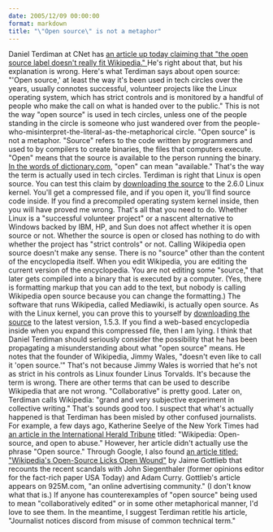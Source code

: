 ```yaml
---
date: 2005/12/09 00:00:00
format: markdown
title: "\"Open source\" is not a metaphor"
---
```

Daniel Terdiman at CNet has <a href="http://news.zdnet.com/2100-9588_22-5988267.html">an article up today claiming that "the open source label doesn't really fit Wikipedia." </a>He's right about that, but his explanation is wrong.
Here's what Terdiman says about open source: "'Open source,' at least the way it's been used in tech circles over the years, usually connotes successful, volunteer projects like the Linux operating system, which has strict controls and is monitored by a handful of people who make the call on what is handed over to the public."
This is not the way "open source" is used in tech circles, unless one of the people standing in the circle is someone who just wandered over from the people-who-misinterpret-the-literal-as-the-metaphorical circle.
"Open source" is not a metaphor. "Source" refers to the code written by programmers and used to by compilers to create binaries, the files that computers execute. "Open" means that the source is available to the person running the binary. <a href="http://dictionary.reference.com/search?q=open">In the words of dictionary.com</a>, "open" can mean "available." That's the way the term is actually used in tech circles.
Terdiman is right that Linux is open source. You can test this claim by <a href="http://www.kernel.org/pub/linux/kernel/v2.6/linux-2.6.0.tar.bz2">downloading the source</a> to the 2.6.0 Linux kernel. You'll get a compressed file, and if you open it, you'll find source code inside. If you find a precompiled operating system kernel inside, then you will have proved me wrong. That's all that you need to do. Whether Linux is a "successful volunteer project" or a nascent alternative to Windows backed by IBM, HP, and Sun does not affect whether it is open source or not. Whether the source is open or closed has nothing to do with whether the project has "strict controls" or not.
Calling Wikipedia open source doesn't make any sense. There is no "source" other than the content of the encyclopedia itself. When you edit Wikipedia, you are editing the current version of the encyclopedia. You are not editing some "source," that later gets compiled into a binary that is executed by a computer. (Yes, there is formatting markup that you can add to the text, but nobody is calling Wikipedia open source because you can change the formatting.)
The software that runs Wikipedia, called Mediawiki, is actually open source. As with the Linux kernel, you can prove this to yourself by <a href="http://prdownloads.sourceforge.net/wikipedia/mediawiki-1.5.3.tar.gz?download">downloading the source</a> to the latest version, 1.5.3. If you find a web-based encyclopedia inside when you expand this compressed file, then I am lying.
I think that Daniel Terdiman should seriously consider the possibility that he has been propagating a misunderstanding about what "open source" means. He notes that the founder of Wikipedia, Jimmy Wales, "doesn't even like to call it 'open source.'" That's not because Jimmy Wales is worried that he's not as strict in his controls as Linux founder Linus Torvalds. It's because the term is wrong.
There are other terms that can be used to describe Wikipedia that are not wrong. "Collaborative" is pretty good. Later on, Terdiman calls Wikipedia: "grand and very subjective experiment in collective writing." That's sounds good too.
I suspect that what's actually happened is that Terdiman has been misled by other confused journalists. For example, a few days ago, Katherine Seelye of the New York Times had <a href="http://www.iht.com/articles/2005/12/05/business/wiki.php">an article in the International Herald Tribune</a> titled: "Wikipedia: Open-source, and open to abuse." However, her article didn't actually use the phrase "Open source." Through Google, I also found <a href="http://www.925m.com/archives/2005/12/wikipedias_open.html">an article titled: "Wikipedia's Open-Source Licks Open Wound"</a> by Jaime Gottlieb that recounts the recent scandals with John Siegenthaler (former opinions editor for the fact-rich paper USA Today) and Adam Curry. Gottlieb's article appears on 925M.com, "an online advertising community." (I don't know what that is.)
If anyone has counterexamples of "open source" being used to mean "collaboratively edited" or in some other metaphorical manner, I'd love to see them. In the meantime, I suggest Terdiman retitle his article, "Journalist notices discord from misuse of common technical term."

